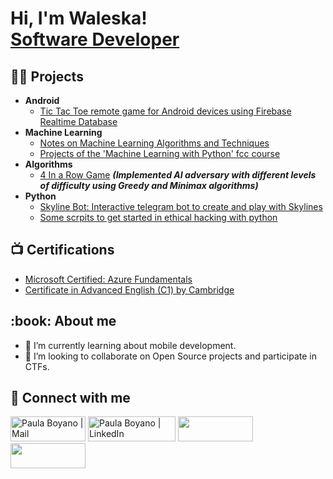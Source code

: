 <h1>Hi, I'm Waleska! <br/><a href="https://www.linkedin.com/in/paula-boyano-ivars-5248801ab/">Software Developer</a></h1>

<h2>👨‍💻 Projects</h2>

- <b>Android</b>
  - [Tic Tac Toe remote game for Android devices using Firebase Realtime Database](https://github.com/waleska404/tic-tac-toe)
- <b>Machine Learning</b>
  - [Notes on Machine Learning Algorithms and Techniques](https://github.com/waleska404/ML-with-Python-freeCodeCamp/tree/main/notes)
  - [Projects of the 'Machine Learning with Python' fcc course](https://github.com/waleska404/ML-with-Python-freeCodeCamp/tree/main/projects) 
- <b>Algorithms</b>
  - [4 In a Row Game](https://github.com/waleska404/4enRaya) <b><i>(Implemented AI adversary with different levels of difficulty using Greedy and Minimax algorithms)</b></i>
- <b>Python</b>
  - [Skyline Bot: Interactive telegram bot to create and play with Skylines](https://github.com/waleska404/SkylineBot)
  - [Some scrpits to get started in ethical hacking with python](https://github.com/waleska404/ethical-hacking)

<h2>📺 Certifications</h2>

- [Microsoft Certified: Azure Fundamentals](https://www.credly.com/badges/52bbb2fc-a302-4e1c-a1f1-237e623a3817/public_url)
- [Certificate in Advanced English (C1) by Cambridge](https://www.linkedin.com/in/paula-boyano-ivars-5248801ab/)

<h2> :book: About me</h2>

- 🌱 I’m currently learning about mobile development.
- 👯 I’m looking to collaborate on Open Source projects and participate in CTFs.

<h2> 🤳 Connect with me</h2>

[<img target="_blank" alt="Paula Boyano | Mail" width="120px" height="40" src="https://img.shields.io/badge/Gmail-D14836?style=for-the-badge&logo=gmail&logoColor=white" />][mail]
[<img target="_blank" alt="Paula Boyano | LinkedIn" width="140px" height="40" src="https://img.shields.io/badge/LinkedIn-0077B5?style=for-the-badge&logo=linkedin&logoColor=white" />][linkedin]
[<img target="_blank" width="120px" height="40" src="https://img.shields.io/badge/Twitter-1DA1F2?style=for-the-badge&logo=twitter&logoColor=white" />][twitter]
[<img target="_blank" width="120px" height="40" src="https://img.shields.io/badge/Medium-12100E?style=for-the-badge&logo=medium&logoColor=white" />][medium]


[mail]: mailto:paulaboyanoivars@gmail.com
[linkedin]: https://www.linkedin.com/in/paula-boyano-ivars-5248801ab/
[twitter]: https://twitter.com/waleska404
[medium]: https://medium.com/@waleska404
[sololearn]: https://www.sololearn.com/profile/18038589
[hackerrank]: https://www.hackerrank.com/waleska404
